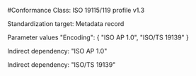 #Conformance Class: ISO 19115/119 profile v1.3

Standardization target: Metadata record

Parameter values "Encoding": { "ISO AP 1.0", "ISO/TS 19139" }

Indirect dependency: "ISO AP 1.0"

Indirect dependency: "ISO/TS 19139"
